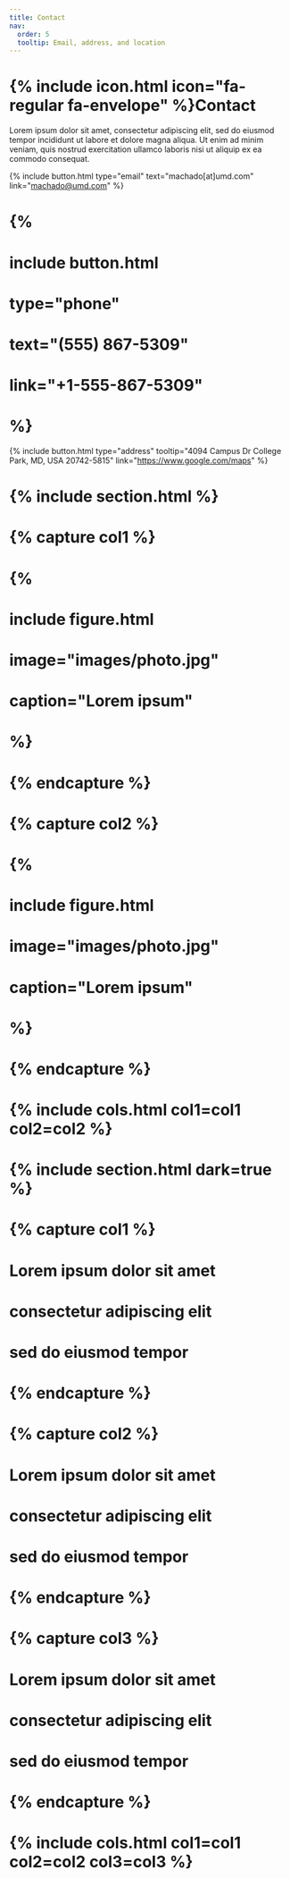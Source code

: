 ```yaml
---
title: Contact
nav:
  order: 5
  tooltip: Email, address, and location
---
```


# {% include icon.html icon="fa-regular fa-envelope" %}Contact

Lorem ipsum dolor sit amet, consectetur adipiscing elit, sed do eiusmod tempor
incididunt ut labore et dolore magna aliqua. Ut enim ad minim veniam, quis
nostrud exercitation ullamco laboris nisi ut aliquip ex ea commodo consequat.

{%
  include button.html
  type="email"
  text="machado[at]umd.com"
  link="machado@umd.com"
%}
# {%
#   include button.html
#   type="phone"
#   text="(555) 867-5309"
#   link="+1-555-867-5309"
# %}
{%
  include button.html
  type="address"
  tooltip="4094 Campus Dr College Park, MD, USA 20742-5815"
  link="https://www.google.com/maps"
%}

# {% include section.html %}

# {% capture col1 %}

# {%
#   include figure.html
#   image="images/photo.jpg"
#   caption="Lorem ipsum"
# %}

# {% endcapture %}

# {% capture col2 %}

# {%
#   include figure.html
#   image="images/photo.jpg"
#   caption="Lorem ipsum"
# %}

# {% endcapture %}

# {% include cols.html col1=col1 col2=col2 %}

# {% include section.html dark=true %}

# {% capture col1 %}
# Lorem ipsum dolor sit amet  
# consectetur adipiscing elit  
# sed do eiusmod tempor
# {% endcapture %}

# {% capture col2 %}
# Lorem ipsum dolor sit amet  
# consectetur adipiscing elit  
# sed do eiusmod tempor
# {% endcapture %}

# {% capture col3 %}
# Lorem ipsum dolor sit amet  
# consectetur adipiscing elit  
# sed do eiusmod tempor
# {% endcapture %}

# {% include cols.html col1=col1 col2=col2 col3=col3 %}
